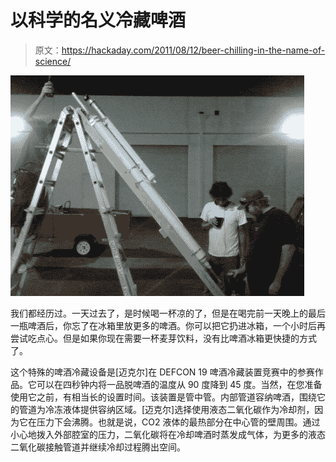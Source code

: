 # 以科学的名义冷藏啤酒

> 原文：<https://hackaday.com/2011/08/12/beer-chilling-in-the-name-of-science/>

![](img/81a1d58ab9985aa06089d98541e68aab.png "beer-chilling-for-science")

我们都经历过。一天过去了，是时候喝一杯凉的了，但是在喝完前一天晚上的最后一瓶啤酒后，你忘了在冰箱里放更多的啤酒。你可以把它扔进冰箱，一个小时后再尝试吃点心。但是如果你现在需要一杯麦芽饮料，没有比啤酒冰箱更快捷的方式了。

这个特殊的啤酒冷藏设备是[迈克尔]在 DEFCON 19 啤酒冷藏装置竞赛中的参赛作品。它可以在四秒钟内将一品脱啤酒的温度从 90 度降到 45 度。当然，在您准备使用它之前，有相当长的设置时间。该装置是管中管。内部管道容纳啤酒，围绕它的管道为冷冻液体提供容纳区域。[迈克尔]选择使用液态二氧化碳作为冷却剂，因为它在压力下会沸腾。也就是说，CO2 液体的最热部分在中心管的壁周围。通过小心地拨入外部腔室的压力，二氧化碳将在冷却啤酒时蒸发成气体，为更多的液态二氧化碳接触管道并继续冷却过程腾出空间。